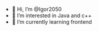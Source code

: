 - 👋 Hi, I’m @Igor2050
- 👀 I’m interested in Java and c++
- 🌱 I’m currently learning frontend


<!---
Igor2050/Igor2050 is a ✨ special ✨ repository because its `README.md` (this file) appears on your GitHub profile.
You can click the Preview link to take a look at your changes.
--->

